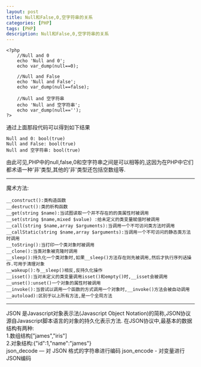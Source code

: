 ```yaml
---
layout: post
title: Null和False,0,空字符串的关系
categories: [PHP]
tags: [PHP]
description: Null和False,0,空字符串的关系 
---
```


    <?php
        //Null and 0
        echo 'Null and 0';
        echo var_dump(null==0);

        //Null and False
        echo 'Null and False';
        echo var_dump(null==false);

        //Null and 空字符串
        echo 'Null and 空字符串';
        echo var_dump(null=='');
    ?>

通过上面那段代码可以得到如下结果

    Null and 0: bool(true)
    Null and False: bool(true)
    Null and 空字符串: bool(true)

由此可见,PHP中的null,false,0和空字符串之间是可以相等的,这因为在PHP中它们都术语一种'非'类型,其他的'非'类型还包括空数组等.

----------

魔术方法:

    __construct():类构造函数  
    __destruct():类的析构函数  
    __get(string $name):当试图读取一个并不存在的的类属性时被调用  
    __set(string $name,mixed $value) :给未定义的类变量赋值时被调用  
    __call(string $name,array $arguments):当调用一个不可访问类方法时调用  
    __callStatic(string $name,array $arguments):当调用一个不可访问的静态类方法时调用  
    __toString():当打印一个类对象时被调用  
    __clone():当类对象被克隆时调用  
    __sleep():持久化一个类对象时,如果__sleep()方法存在则先被调用,然后才执行序列话操作.可用于清理对象  
    __wakeup():与__sleep()相反,反持久化操作  
    __isset():当对未定义的类变量调用isset()和empty()时,__isset会被调用  
    __unset():unset()一个对象的属性时被调用  
    __invoke():当尝试以调用一个函数的方式调用一个对象时,__invoke()方法会被自动调用  
    __autoload):区别于以上所有方法,是一个全局方法  

-------
JSON 是Javascript对象表示法(Javascript Object Notation)的简称,JSON协议源自Javascript脚本语言的对象的持久化表示方法.
在JSON协议中,最基本的数据结构有两种:  
    1.数组结构["james","iris"]  
    2.对象结构:{"id":1,"name":"james"}  
    json_decode — 对 JSON 格式的字符串进行编码 
    json_encode - 对变量进行JSON编码

